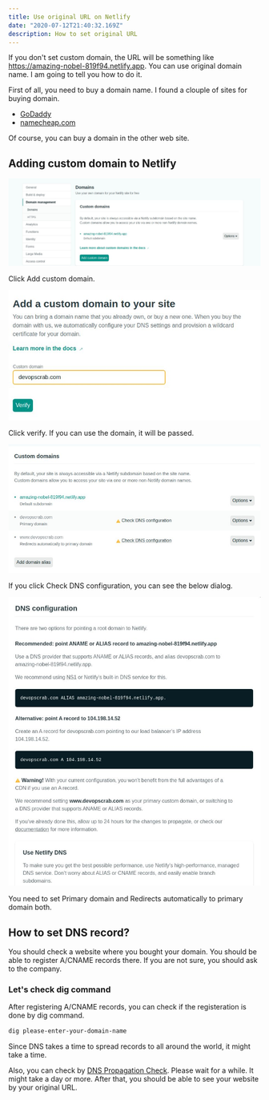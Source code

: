 ```yaml
---
title: Use original URL on Netlify
date: "2020-07-12T21:40:32.169Z"
description: How to set original URL
---
```


If you don't set custom domain, the URL will be something like https://amazing-nobel-819f94.netlify.app. You can use original domain name. I am going to tell you how to do it.

First of all, you need to buy a domain name. I found a clouple of sites for buying domain.

- [GoDaddy](https://sg.godaddy.com/offers/domains/godaddy-domains?isc=gofkgjp01&countryview=1&currencyType=jpy&gclid=Cj0KCQjw6ar4BRDnARIsAITGzlAKaaPMdXp48GZKQZtvfRbYBqlWYtljjLA4rz-cAbGd6liCPdPRhlcaAtLAEALw_wcB&gclsrc=aw.ds)
- [namecheap.com](https://www.namecheap.com/)

Of course, you can buy a domain in the other web site.

## Adding custom domain to Netlify

![domain-management](./domain-management.jpg)

Click Add custom domain.

![adding](./adding-custom-domain.jpg)

Click verify. If you can use the domain, it will be passed.

![custom-domain-list](./custom-domain-list.jpg)

If you click Check DNS configuration, you can see the below dialog.

![register-rr](./register-records.jpg)

You need to set Primary domain and Redirects automatically to primary domain both.

## How to set DNS record?

You should check a website where you bought your domain. You should be able to register A/CNAME records there. If you are not sure, you should ask to the company.

### Let's check dig command

After registering A/CNAME records, you can check if the registeration is done by dig command.

```bash
dig please-enter-your-domain-name
```

Since DNS takes a time to spread records to all around the world, it might take a time.

Also, you can check by [DNS Propagation Check](https://dnspropagation.net/). Please wait for a while. It might take a day or more. After that, you should be able to see your website by your original URL.

